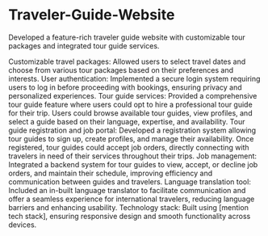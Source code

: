 # Traveler-Guide-Website

Developed a feature-rich traveler guide website with customizable tour packages and integrated tour guide services.

Customizable travel packages: Allowed users to select travel dates and choose from various tour packages based on their preferences and interests.
User authentication: Implemented a secure login system requiring users to log in before proceeding with bookings, ensuring privacy and personalized experiences.
Tour guide services: Provided a comprehensive tour guide feature where users could opt to hire a professional tour guide for their trip. Users could browse available tour guides, view profiles, and select a guide based on their language, expertise, and availability.
Tour guide registration and job portal: Developed a registration system allowing tour guides to sign up, create profiles, and manage their availability. Once registered, tour guides could accept job orders, directly connecting with travelers in need of their services throughout their trips.
Job management: Integrated a backend system for tour guides to view, accept, or decline job orders, and maintain their schedule, improving efficiency and communication between guides and travelers.
Language translation tool: Included an in-built language translator to facilitate communication and offer a seamless experience for international travelers, reducing language barriers and enhancing usability.
Technology stack: Built using [mention tech stack], ensuring responsive design and smooth functionality across devices.
